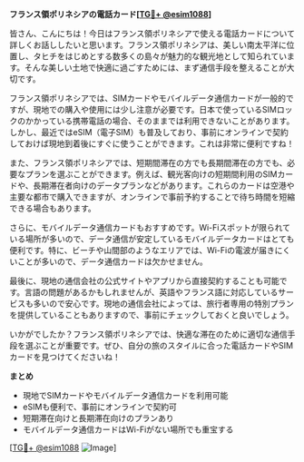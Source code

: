 **フランス領ポリネシアの電話カード[[TG💪+ @esim1088](https://t.me/s/esim1088)]**

皆さん、こんにちは！今日はフランス領ポリネシアで使える電話カードについて詳しくお話ししたいと思います。フランス領ポリネシアは、美しい南太平洋に位置し、タヒチをはじめとする数多くの島々が魅力的な観光地として知られています。そんな美しい土地で快適に過ごすためには、まず通信手段を整えることが大切です。

フランス領ポリネシアでは、SIMカードやモバイルデータ通信カードが一般的ですが、現地での購入や使用には少し注意が必要です。日本で使っているSIMロックのかかっている携帯電話の場合、そのままでは利用できないことがあります。しかし、最近ではeSIM（電子SIM）も普及しており、事前にオンラインで契約しておけば現地到着後にすぐに使うことができます。これは非常に便利ですね！

また、フランス領ポリネシアでは、短期間滞在の方でも長期間滞在の方でも、必要なプランを選ぶことができます。例えば、観光客向けの短期間利用のSIMカードや、長期滞在者向けのデータプランなどがあります。これらのカードは空港や主要な都市で購入できますが、オンラインで事前予約することで待ち時間を短縮できる場合もあります。

さらに、モバイルデータ通信カードもおすすめです。Wi-Fiスポットが限られている場所が多いので、データ通信が安定しているモバイルデータカードはとても便利です。特に、ビーチや山間部のようなエリアでは、Wi-Fiの電波が届きにくいことが多いので、データ通信カードは欠かせません。

最後に、現地の通信会社の公式サイトやアプリから直接契約することも可能です。言語の問題があるかもしれませんが、英語やフランス語に対応しているサービスも多いので安心です。現地の通信会社によっては、旅行者専用の特別プランを提供していることもありますので、事前にチェックしておくと良いでしょう。

いかがでしたか？フランス領ポリネシアでは、快適な滞在のために適切な通信手段を選ぶことが重要です。ぜひ、自分の旅のスタイルに合った電話カードやSIMカードを見つけてくださいね！

**まとめ**
- 現地でSIMカードやモバイルデータ通信カードを利用可能
- eSIMも便利で、事前にオンラインで契約可
- 短期滞在向けと長期滞在向けのプランあり
- モバイルデータ通信カードはWi-Fiがない場所でも重宝する

[[TG💪+ @esim1088](https://t.me/s/esim1088) ![Image](https://i.postimg.cc/Y0z9fWf4/image.png)]